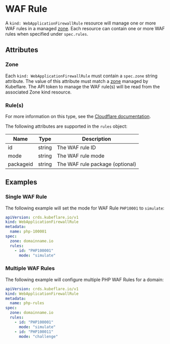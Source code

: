 # WAF Rule

A `kind: WebApplicationFirewallRule` resource will manage one or more WAF rules in a managed [zone](../zone).
Each resource can contain one or more WAF rules when specified under `spec.rules`.

## Attributes

### Zone

Each `kind: WebApplicationFirewallRule` must contain a `spec.zone` string attribute.
The value of this attribute must match a [zone](../zone) managed by Kubeflare.
The API token to manage the WAF rule(s) will be read from the associated Zone kind resource.

### Rule(s)

For more information on this type, see the [Cloudflare documentation](https://api.cloudflare.com/#waf-rules-edit-rule).

The following attributes are supported in the `rules` object:

| Name | Type | Description |
|------|------|-------------|
| id | string | The WAF rule ID
| mode | string | The WAF rule mode
| packageid | string | The WAF rule package (optional)

## Examples

### Single WAF Rule

The following example will set the mode for WAF Rule `PHP10001` to `simulate`:

```yaml
apiVersion: crds.kubeflare.io/v1
kind: WebApplicationFirewallRule
metadata:
  name: php-100001
spec:
  zone: domainname.io
  rules:
    - id: "PHP100001"
      mode: "simulate"
```

### Multiple WAF Rules

The following example will configure multiple PHP WAF Rules for a domain:

```yaml
apiVersion: crds.kubeflare.io/v1
kind: WebApplicationFirewallRule
metadata:
  name: php-rules
spec:
  zone: domainname.io
  rules:
    - id: "PHP100001"
      mode: "simulate"
    - id: "PHP100011"
      mode: "challenge"
```
